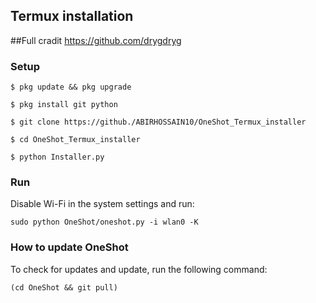 ## Termux installation 

##Full cradit
https://github.com/drygdryg

### Setup
```
$ pkg update && pkg upgrade

$ pkg install git python

$ git clone https://github./ABIRHOSSAIN10/OneShot_Termux_installer

$ cd OneShot_Termux_installer

$ python Installer.py

```
### Run
Disable Wi-Fi in the system settings and run:
```
sudo python OneShot/oneshot.py -i wlan0 -K
```
### How to update OneShot
To check for updates and update, run the following command:
```
(cd OneShot && git pull)
```
